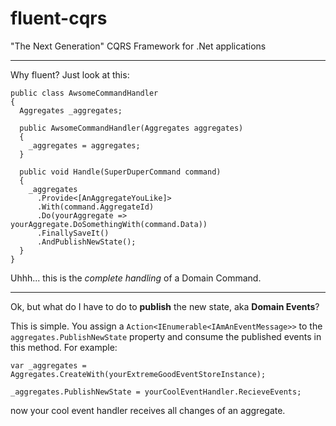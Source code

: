 # fluent-cqrs
"The Next Generation" CQRS Framework for .Net applications

---

Why fluent? Just look at this:

    public class AwsomeCommandHandler 
    {
      Aggregates _aggregates;
    
      public AwsomeCommandHandler(Aggregates aggregates)
      {
        _aggregates = aggregates;
      }
      
      public void Handle(SuperDuperCommand command)
      {
        _aggregates
          .Provide<[AnAggregateYouLike]>
          .With(command.AggregateId)
          .Do(yourAggregate => yourAggregate.DoSomethingWith(command.Data))
          .FinallySaveIt()
          .AndPublishNewState();
      }
    }

Uhhh... this is the *complete handling* of a Domain Command.

---

Ok, but what do I have to do to **publish** the new state, aka **Domain Events**?

This is simple. You assign a `Action<IEnumerable<IAmAnEventMessage>>` to the `aggregates.PublishNewState` property and consume the published events in this method. For example:

    var _aggregates = Aggregates.CreateWith(yourExtremeGoodEventStoreInstance);
    
    _aggregates.PublishNewState = yourCoolEventHandler.RecieveEvents;
    
now your cool event handler receives all changes of an aggregate.


